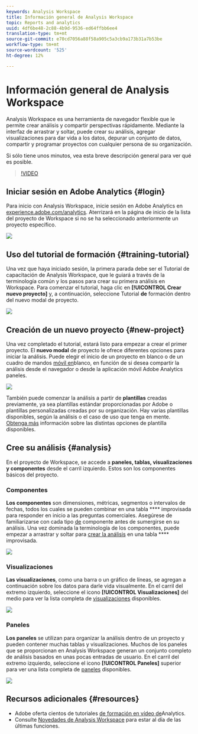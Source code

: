 ```yaml
---
keywords: Analysis Workspace
title: Información general de Analysis Workspace
topic: Reports and analytics
uuid: 4df6be48-2c88-4b9d-9536-ed64ffbb6ee4
translation-type: tm+mt
source-git-commit: e70cd7056a88f58a905c5a3cb9a173b31a7b53be
workflow-type: tm+mt
source-wordcount: '525'
ht-degree: 12%

---
```



# Información general de Analysis Workspace

Analysis Workspace es una herramienta de navegador flexible que le permite crear análisis y compartir perspectivas rápidamente. Mediante la interfaz de arrastrar y soltar, puede crear su análisis, agregar visualizaciones para dar vida a los datos, depurar un conjunto de datos, compartir y programar proyectos con cualquier persona de su organización.

Si sólo tiene unos minutos, vea esta breve descripción general para ver qué es posible.

>[!VIDEO](https://video.tv.adobe.com/v/26266/?quality=12)

## Iniciar sesión en Adobe Analytics {#login}

Para inicio con Analysis Workspace, inicie sesión en Adobe Analytics en [experience.adobe.com/analytics](http://experience.adobe.com/analytics). Aterrizará en la página de inicio de la lista del proyecto de Workspace si no se ha seleccionado anteriormente un proyecto específico.

![](assets/login-analytics.png)

## Uso del tutorial de formación {#training-tutorial}

Una vez que haya iniciado sesión, la primera parada debe ser el Tutorial de capacitación de Analysis Workspace, que le guiará a través de la terminología común y los pasos para crear su primera análisis en Workspace. Para comenzar el tutorial, haga clic en **[!UICONTROL Crear nuevo proyecto]** y, a continuación, seleccione Tutorial **de** formación dentro del nuevo modal de proyecto.

![](assets/training-tutorial.png)

## Creación de un nuevo proyecto {#new-project}

Una vez completado el tutorial, estará listo para empezar a crear el primer proyecto. El **nuevo modal** de proyecto le ofrece diferentes opciones para iniciar la análisis. Puede elegir el inicio de un proyecto en blanco o de un cuadro de mandos [móvil en](https://docs.adobe.com/content/help/es-ES/analytics/analyze/mobapp/curator.html)blanco, en función de si desea compartir la análisis desde el navegador o desde la aplicación móvil Adobe Analytics paneles.

![](assets/create-new-project.png)

También puede comenzar la análisis a partir de **plantillas** creadas previamente, ya sea plantillas estándar proporcionadas por Adobe o plantillas personalizadas creadas por su organización. Hay varias plantillas disponibles, según la análisis o el caso de uso que tenga en mente. [Obtenga más](https://docs.adobe.com/content/help/es-ES/analytics/analyze/analysis-workspace/build-workspace-project/starter-projects.html) información sobre las distintas opciones de plantilla disponibles.

## Cree su análisis {#analysis}

En el proyecto de Workspace, se accede a **paneles, tablas, visualizaciones y componentes** desde el carril izquierdo. Estos son los componentes básicos del proyecto.

### Componentes

**Los componentes** son dimensiones, métricas, segmentos o intervalos de fechas, todos los cuales se pueden combinar en una tabla **** improvisada para responder en inicio a las preguntas comerciales. Asegúrese de familiarizarse con cada tipo [de](/help/analyze/analysis-workspace/components/analysis-workspace-components.md) componente antes de sumergirse en su análisis. Una vez dominada la terminología de los componentes, puede empezar a arrastrar y soltar para [crear la análisis](https://docs.adobe.com/content/help/en/analytics/analyze/analysis-workspace/build-workspace-project/t-freeform-project.html) en una tabla **** improvisada.

![](assets/build-components.png)

### Visualizaciones

**Las visualizaciones**, como una barra o un gráfico de líneas, se agregan a continuación sobre los datos para darle vida visualmente. En el carril del extremo izquierdo, seleccione el icono **[!UICONTROL Visualizaciones]** del medio para ver la lista completa de [visualizaciones](https://docs.adobe.com/content/help/es-ES/analytics/analyze/analysis-workspace/visualizations/freeform-analysis-visualizations.html) disponibles.

![](assets/build-visualizations.png)

### Paneles

**Los paneles** se utilizan para organizar la análisis dentro de un proyecto y pueden contener muchas tablas y visualizaciones. Muchos de los paneles que se proporcionan en Analysis Workspace generan un conjunto completo de análisis basados en unas pocas entradas de usuario. En el carril del extremo izquierdo, seleccione el icono **[!UICONTROL Paneles]** superior para ver una lista completa de [paneles](https://docs.adobe.com/content/help/en/analytics/analyze/analysis-workspace/panels/panels.html) disponibles.

![](assets/build-panels.png)

## Recursos adicionales {#resources}

* Adobe oferta cientos de tutoriales [de formación en vídeo de](https://docs.adobe.com/content/help/en/analytics-learn/tutorials/overview.html)Analytics.
* Consulte [Novedades de Analysis Workspace](/help/analyze/analysis-workspace/new-features-in-analysis-workspace.md) para estar al día de las últimas funciones.

